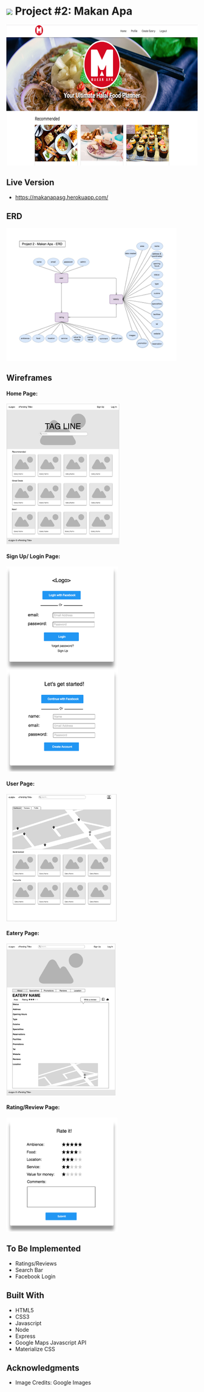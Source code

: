 # ![](https://ga-dash.s3.amazonaws.com/production/assets/logo-9f88ae6c9c3871690e33280fcf557f33.png) Project #2: Makan Apa


<img src="public/images/Main Page.png" height="370">

## Live Version
* https://makanapasg.herokuapp.com/


## ERD
<img src="public/images/Project 2- Makan Apa - ERD.jpg" height="350">


## Wireframes

#### Home Page:
<img src="public/images/Home Page.png" height="370">

#### Sign Up/ Login Page:
<img src="public/images/Sign Up Login Page.png" height="540">

#### User Page:
<img src="public/images/User Page.png" height="335">

#### Eatery Page:
<img src="public/images/Eatery Page.png" height="400">

#### Rating/Review Page:
<img src="public/images/Rating Page.png" height="300">


## To Be Implemented

* Ratings/Reviews
* Search Bar
* Facebook Login


## Built With

* HTML5
* CSS3
* Javascript
* Node
* Express
* Google Maps Javascript API
* Materialize CSS


## Acknowledgments

* Image Credits: Google Images
